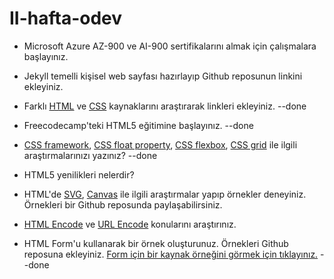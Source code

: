 # II-hafta-odev

- Microsoft Azure AZ-900 ve AI-900 sertifikalarını almak için çalışmalara başlayınız.

- Jekyll temelli kişisel web sayfası hazırlayıp Github reposunun linkini ekleyiniz.

- Farklı [HTML](https://html.sitesi.web.tr/) ve [CSS](https://css.sitesi.web.tr/) kaynaklarını araştırarak linkleri ekleyiniz. --done

- Freecodecamp'teki HTML5 eğitimine başlayınız.  --done

- [CSS framework](https://www.argenova.com.tr/en-iyi-6-css-framework), [CSS float property](https://www.w3schools.com/cssref/pr_class_float.asp), [CSS flexbox](https://www.w3schools.com/css/css3_flexbox.asp), [CSS grid](https://www.w3schools.com/css/css_grid.asp) ile ilgili araştırmalarınızı yazınız? --done

- HTML5 yenilikleri nelerdir?

- HTML'de [SVG](https://www.w3schools.com/html/html5_svg.asp), [Canvas](https://www.w3schools.com/html/html5_canvas.asp) ile ilgili araştırmalar yapıp örnekler deneyiniz. Örnekleri bir Github reposunda paylaşabilirsiniz.

- [HTML Encode](https://emn178.github.io/online-tools/html_encode.html) ve [URL Encode](https://emn178.github.io/online-tools/url_encode.html) konularını araştırınız.
 
- HTML Form'u kullanarak bir örnek oluşturunuz. Örnekleri Github reposuna ekleyiniz. [Form için bir kaynak örneğini görmek için tıklayınız.](https://developer.mozilla.org/en-US/docs/Learn/Forms/Your_first_form) --done
